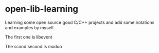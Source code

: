 # open-lib-learning
Learning some open source good C/C++ projects and add some notations and examples by myself.

The first one is libevent

The scond second is muduo
